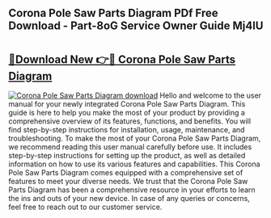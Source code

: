 ## Corona Pole Saw Parts Diagram PDf Free Download - Part-8oG Service Owner Guide Mj4lU

# <h2><a href="http://dfpdoko.blite.top/?on=Corona+Pole+Saw+Parts+Diagram">🔗Download New 👉🔴 Corona Pole Saw Parts Diagram</a></h2>

[![Corona Pole Saw Parts Diagram download](https://i.imgur.com/lujVjoI.png)](http://dfpdoko.blite.top/?on=Corona+Pole+Saw+Parts+Diagram)
Hello and welcome to the user manual for your newly integrated Corona Pole Saw Parts Diagram. This guide is here to help you make the most of your product by providing a comprehensive overview of its features, functions, and benefits. You will find step-by-step instructions for installation, usage, maintenance, and troubleshooting. To make the most of your Corona Pole Saw Parts Diagram, we recommend reading this user manual carefully before use. It includes step-by-step instructions for setting up the product, as well as detailed information on how to use its various features and capabilities. This Corona Pole Saw Parts Diagram comes equipped with a comprehensive set of features to meet your diverse needs. We trust that the Corona Pole Saw Parts Diagram has been a comprehensive resource in your efforts to learn the ins and outs of your new device. In case of any queries or concerns, feel free to reach out to our customer service.
